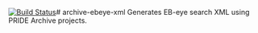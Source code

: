 [![Build Status](https://travis-ci.org/PRIDE-Archive/archive-ebeye-xml.svg?branch=master)](https://travis-ci.org/PRIDE-Archive/archive-ebeye-xml)# archive-ebeye-xml
Generates EB-eye search XML using PRIDE Archive projects.


